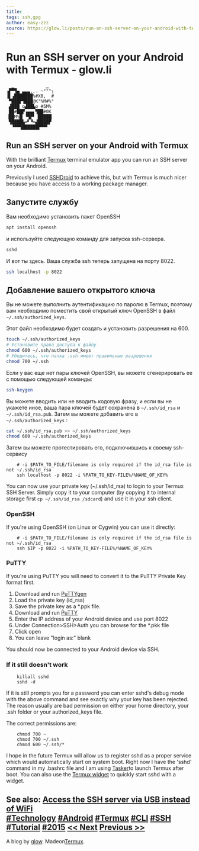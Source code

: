 ```yaml
---
title: 
tags: ssh,gpg
author: easy-zzz
source: https://glow.li/posts/run-an-ssh-server-on-your-android-with-termux/
---
```

# Run an SSH server on your Android with Termux - glow.li  

```
  ▁            ▁
▗▛▀▜▄ ▃▃▃,,. ~°°°┐
▐▌▗███████%#X0,  #
 ▀███▛▜███@K°%M#%°
 ▟███ o▟██▙o #5M%
 ██#██▛▗▄▄▖▜██#0K
▕██M%█▏▝▜▛▘▕█████▏
 ▜████▙━▘▝━▟████▛
  ▝▀▀▜██████▛▀▀▘
```


## Run an SSH server on your Android with Termux

With the brilliant [Termux](https://termux.com/) terminal emulator app you can run an SSH server on your Android. 

Previously I used [SSHDroid](https://play.google.com/store/apps/details?id=berserker.android.apps.sshdroid) to achieve this, but with Termux is much nicer because you have access to a working package manager.

## Запустите службу

Вам необходимо установить пакет OpenSSH

```sh
apt install openssh
```

и используйте следующую команду для запуска ssh-сервера.

```sh
sshd
```

И вот ты здесь. Ваша служба ssh теперь запущена на порту 8022.

```sh
ssh localhost -p 8022
```

## Добавление вашего открытого ключа

Вы не можете выполнить аутентификацию по паролю в Termux, поэтому вам необходимо поместить свой открытый ключ OpenSSH в файл `~/.ssh/authorized_keys`.

Этот файл необходимо будет создать и установить разрешения на 600.

```sh
touch ~/.ssh/authorized_keys
# Установите права доступа к файлу
chmod 600 ~/.ssh/authorized_keys
# Убедитесь, что папка .ssh имеет правильные разрешения
chmod 700 ~/.ssh
```
   
Если у вас еще нет пары ключей OpenSSH, вы можете сгенерировать ее с помощью следующей команды:

```sh
ssh-keygen
```

Вы можете вводить или не вводить кодовую фразу, и если вы не укажете иное, ваша пара ключей будет сохранена в  `~/.ssh/id_rsa` и  `~/.ssh/id_rsa.pub`. Затем вы можете добавить его в `~/.ssh/authorized_keys` :

```sh
cat ~/.ssh/id_rsa.pub >> ~/.ssh/authorized_keys
chmod 600 ~/.ssh/authorized_keys
```

Затем вы можете протестировать его, подключившись к своему ssh-сервису

        # -i $PATH_TO_FILE/filename is only required if the id_rsa file is not ~/.ssh/id_rsa
        ssh localhost -p 8022 -i %PATH_TO_KEY-FILE%/%NAME_OF_KEY%
You can now use your private key (\~/.ssh/id_rsa) to login to your Termux SSH Server. Simply copy it to your computer (by copying it to internal storage first `cp ~/.ssh/id_rsa /sdcard`) and use it in your ssh client.

### OpenSSH

If you're using OpenSSH (on Linux or Cygwin) you can use it directly:

        # -i $PATH_TO_FILE/filename is only required if the id_rsa file is not ~/.ssh/id_rsa
        ssh $IP -p 8022 -i %PATH_TO_KEY-FILE%/%NAME_OF_KEY%
### PuTTY

If you're using PuTTY you will need to convert it to the PuTTY Private Key format first.

1. Download and run [PuTTYgen](https://www.chiark.greenend.org.uk/~sgtatham/putty/latest.html)
2. Load the private key (id_rsa)
3. Save the private key as a \*.ppk file.
4. Download and run [PuTTY](https://www.chiark.greenend.org.uk/~sgtatham/putty/latest.html)
5. Enter the IP address of your Android device and use port 8022
6. Under Connection\>SSH\>Auth you can browse for the \*.pkk file
7. Click open
8. You can leave "login as:" blank

You should now be connected to your Android device via SSH.

### If it still doesn't work

        killall sshd
        sshd -d
If it is still prompts you for a password you can enter sshd's debug mode with the above command and see exactly why your key has been rejected. The reason usually are bad permission on either your home directory, your .ssh folder or your authorized_keys file.

The correct permissions are:

        chmod 700 ~
        chmod 700 ~/.ssh
        chmod 600 ~/.ssh/*
I hope in the future Termux will allow us to register sshd as a proper service which would automatically start on system boot. Right now I have the 'sshd' command in my .bashrc file and I am using [Tasker](https://play.google.com/store/apps/details?id=net.dinglisch.android.taskerm)to launch Termux after boot. You can also use the [Termux widget](https://play.google.com/store/apps/details?id=com.termux.widget&hl=en) to quickly start sshd with a widget.

See also: [Access the SSH server via USB instead of WiFi](https://glow.li/posts/access-termux-via-usb/)  
[#Technology](https://glow.li/tags/technology/) [#Android](https://glow.li/tags/android/) [#Termux](https://glow.li/tags/termux/) [#CLI](https://glow.li/tags/cli/) [#SSH](https://glow.li/tags/ssh/) [#Tutorial](https://glow.li/tags/tutorial/) [#2015](https://glow.li/tags/2015/)
[\<\< Next](https://glow.li/posts/short-99e3f-disk0s2_io_error_on_Christmas_Eve./) [Previous \>\>](https://glow.li/posts/beats-with-zooper/ "How to get Zooper to display Swatch Internet Time (beats)")  
-----------------------------------------------------------------------  
A blog by [glow](https://glow.li/about/).
Madeon[Termux](https://termux.com).  
